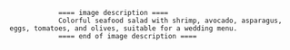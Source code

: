 
                ==== image description ====
                Colorful seafood salad with shrimp, avocado, asparagus, eggs, tomatoes, and olives, suitable for a wedding menu.
                ==== end of image description ====
                